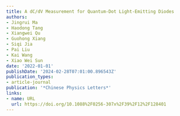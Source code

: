 ```yaml
---
title: A dC/dV Measurement for Quantum-Dot Light-Emitting Diodes
authors:
- Jingrui Ma
- Haodong Tang
- Xiangwei Qu
- Guohong Xiang
- Siqi Jia
- Pai Liu
- Kai Wang
- Xiao Wei Sun
date: '2022-01-01'
publishDate: '2024-02-28T07:01:00.896543Z'
publication_types:
- article-journal
publication: '*Chinese Physics Letters*'
links:
- name: URL
  url: https://doi.org/10.1088%2F0256-307x%2F39%2F12%2F128401
---
```

